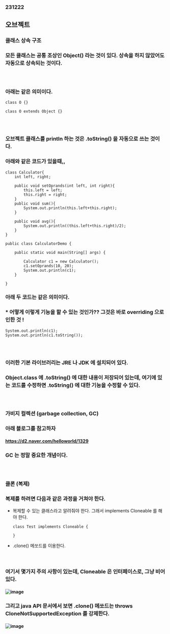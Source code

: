 ### 231222
## 오브젝트
### 클래스 상속 구조
### 모든 클래스는 공통 조상인 Object() 라는 것이 있다. 상속을 하지 않았어도 자동으로 상속되는 것이다.
### <br/>

### 아래는 같은 의미이다.
```
class O {}
```
```
class O extends Object {}
```
### <br/>

### 오브젝트 클래스를 println 하는 것은 .toString() 을 자동으로 쓰는 것이다.
### 아래와 같은 코드가 있을때,,
```
class Calculator{
    int left, right;
      
    public void setOprands(int left, int right){
        this.left = left;
        this.right = right;
    }
    public void sum(){
        System.out.println(this.left+this.right);
    }
      
    public void avg(){
        System.out.println((this.left+this.right)/2);
    }
}
  
public class CalculatorDemo {
      
    public static void main(String[] args) {
          
        Calculator c1 = new Calculator();
        c1.setOprands(10, 20);
        System.out.println(c1);
    }
  
}
```
### 아래 두 코드는 같은 의미이다. 
### * 어떻게 이렇게 기능을 할 수 있는 것인가?? 그것은 바로 overriding 으로 인한 것 !
```
System.out.println(c1);
System.out.println(c1.toString());
```
### <br/>

### 이러한 기본 라이브러리는 JRE 나 JDK 에 설치되어 있다. 
### Object.class 에 .toString() 에 대한 내용이 저장되어 있는데, 여기에 있는 코드를 수정하면 .toString() 에 대한 기능을 수정할 수 있다.
### <br/>

### 가비지 컬렉션 (garbage collection, GC)
### 아래 블로그를 참고하자
#### https://d2.naver.com/helloworld/1329
### GC 는 정말 중요한 개념이다.
### <br/>

### 클론 (복제)
### 복제를 하려면 다음과 같은 과정을 거쳐야 한다.
- 복제할 수 있는 클래스라고 알려줘야 한다. 그래서 implements Cloneable 를 해야 한다.
  ```
  class Test implements Cloneable {

  }
  ```
- .clone() 메쏘드를 이용한다.
#### <br/>
### 여기서 몇가지 주의 사항이 있는데, Cloneable 은 인터페이스로, 그냥 비어 있다.
#### ![image](https://github.com/Shin-jongwhan/java/assets/62974484/df6532bf-af5f-413d-a60c-c42774a42433)
### 그리고 java API 문서에서 보면 .clone() 메쏘드는 throws CloneNotSupportedException 를 강제한다.
#### ![image](https://github.com/Shin-jongwhan/java/assets/62974484/364970e8-074d-4916-b99d-bc75d33b9c45)
#### <br/>

### 
